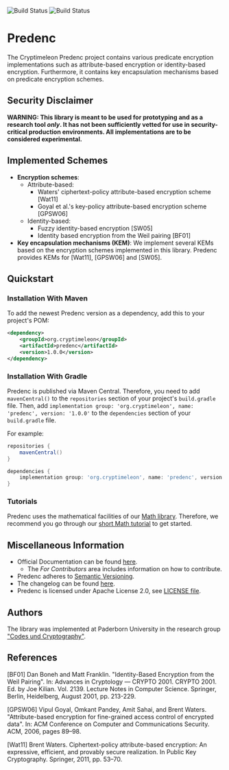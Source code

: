 ![Build Status](https://github.com/cryptimeleon/predenc/workflows/Development%20Java%20CI/badge.svg)
![Build Status](https://github.com/cryptimeleon/predenc/workflows/Release%20Java%20CI/badge.svg)
# Predenc

The Cryptimeleon Predenc project contains various predicate encryption implementations such as attribute-based encryption or identity-based encryption.
Furthermore, it contains key encapsulation mechanisms based on predicate encryption schemes.

## Security Disclaimer
**WARNING: This library is meant to be used for prototyping and as a research tool *only*. It has not been sufficiently vetted for use in security-critical production environments. All implementations are to be considered experimental.**

## Implemented Schemes

* **Encryption schemes**:
    * Attribute-based:
        * Waters' ciphertext-policy attribute-based encryption scheme [Wat11]
        * Goyal et al.'s key-policy attribute-based encryption scheme [GPSW06]
    * Identity-based:
        * Fuzzy identity-based encryption [SW05]
        * Identity based encryption from the Weil pairing [BF01]
* **Key encapsulation mechanisms (KEM)**: We implement several KEMs based on the encryption schemes implemented in this library. Predenc provides KEMs for [Wat11], [GPSW06] and [SW05].

## Quickstart

### Installation With Maven
To add the newest Predenc version as a dependency, add this to your project's POM:

```xml
<dependency>
    <groupId>org.cryptimeleon</groupId>
    <artifactId>predenc</artifactId>
    <version>1.0.0</version>
</dependency>
```

### Installation With Gradle

Predenc is published via Maven Central.
Therefore, you need to add `mavenCentral()` to the `repositories` section of your project's `build.gradle` file.
Then, add `implementation group: 'org.cryptimeleon', name: 'predenc', version: '1.0.0'` to the `dependencies` section of your `build.gradle` file.

For example:

```groovy
repositories {
    mavenCentral()
}

dependencies {
    implementation group: 'org.cryptimeleon', name: 'predenc', version: '1.0.0'
}
```

### Tutorials

Predenc uses the mathematical facilities of our [Math library](https://github.com/cryptimeleon/math).
Therefore, we recommend you go through our [short Math tutorial](https://cryptimeleon.github.io/getting-started/5-minute-tutorial.html) to get started.

## Miscellaneous Information

- Official Documentation can be found [here](https://cryptimeleon.github.io/).
    - The *For Contributors* area includes information on how to contribute.
- Predenc adheres to [Semantic Versioning](https://semver.org/spec/v2.0.0.html).
- The changelog can be found [here](CHANGELOG.md).
- Predenc is licensed under Apache License 2.0, see [LICENSE file](LICENSE).

## Authors
The library was implemented at Paderborn University in the research group ["Codes und Cryptography"](https://cs.uni-paderborn.de/en/cuk/).

## References

[BF01] Dan Boneh and Matt Franklin. "Identity-Based Encryption from the Weil Pairing". In: Advances in Cryptology — CRYPTO 2001. CRYPTO 2001. Ed. by Joe Kilian. Vol. 2139. Lecture Notes in Computer Science.  Springer, Berlin, Heidelberg, August 2001, pp. 213-229.

[GPSW06] Vipul Goyal, Omkant Pandey, Amit Sahai, and Brent Waters. "Attribute-based encryption for fine-grained access control of encrypted data". In: ACM Conference on Computer and Communications Security. ACM, 2006, pages 89–98.

[Wat11] Brent Waters. Ciphertext-policy attribute-based encryption: An
expressive, efficient, and provably secure realization. In Public Key
Cryptography. Springer, 2011, pp. 53–70.


